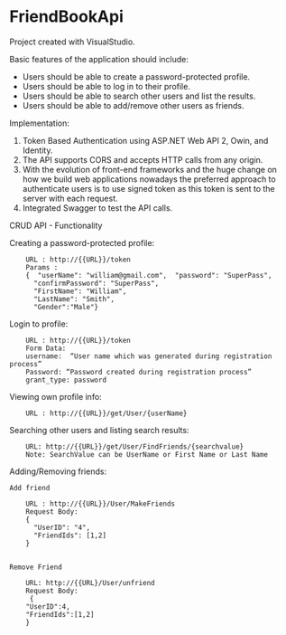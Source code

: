 # FriendBookApi

Project created with VisualStudio.

Basic features of the application should include:
- Users should be able to create a password-protected profile.
- Users should be able to log in to their profile.
- Users should be able to search other users and list the results.
- Users should be able to add/remove other users as friends.

Implementation:
1.	Token Based Authentication using ASP.NET Web API 2, Owin, and Identity.
2.	The API supports CORS and accepts HTTP calls from any origin.
3.	With the evolution of front-end frameworks and the huge change on how we build web applications nowadays the preferred approach         to authenticate users is to use signed token as this token is sent to the server with each request.
4.	Integrated Swagger to test the API calls.


CRUD API - Functionality

Creating a password-protected profile:

        URL : http://{{URL}}/token
        Params :
        {  "userName": "william@gmail.com",  "password": "SuperPass",
          "confirmPassword": "SuperPass",
          "FirstName": "William",
          "LastName": "Smith",
          "Gender":"Male"}



Login to profile:

        URL : http://{{URL}}/token
        Form Data: 
        username:  “User name which was generated during registration process”
        Password: “Password created during registration process”
        grant_type: password



Viewing own profile info:

        URL : http://{{URL}}/get/User/{userName}
        
        

Searching other users and listing search results:

        URL: http://{{URL}}/get/User/FindFriends/{searchvalue}
        Note: SearchValue can be UserName or First Name or Last Name



Adding/Removing friends:

    Add friend
    
        URL : http://{{URL}}/User/MakeFriends
        Request Body:
        {
          "UserID": "4",
          "FriendIds": [1,2]
        }


    Remove Friend
    
        URL: http://{{URL}/User/unfriend
        Request Body:
         {
        "UserID":4,
        "FriendIds":[1,2]
        }

